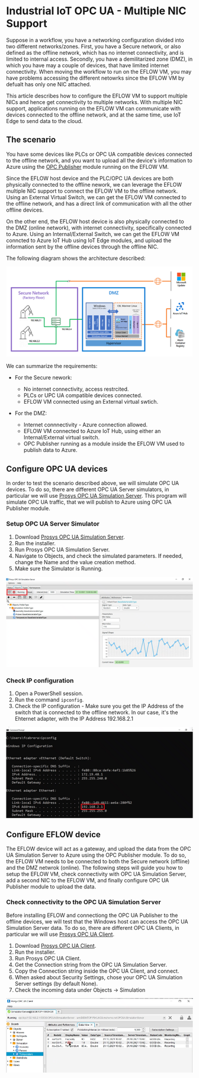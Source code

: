 # Industrial IoT OPC UA - Multiple NIC Support

Suppose in a workflow, you have a networking configuration divided into two different networks/zones. First, you have a Secure network, or also defined as the offline network, which has no internet connectivity, and is limited to internal access. Secondly, you have a demilitarized zone (DMZ), in which you have may a couple of devices, that have limited internet connectivity. When moving the workflow to run on the EFLOW VM, you may have problems accessing the different netowrks since the EFLOW VM by defualt has only one NIC attached. 

This article describes how to configure the EFLOW VM to support multiple NICs and hence get connectivity to multiple networks. With multiple NIC support, applications running on the EFLOW VM can communicate with devices connected to the offline network, and at the same time, use IoT Edge to send data to the cloud.


## The scenario
You have some devices like PLCs or OPC UA compatible devices connected to the offline network, and you want to upload all the device's information to Azure using the [OPC Publisher](https://docs.microsoft.com/en-us/azure/industrial-iot/overview-what-is-opc-publisher) module running on the EFLOW VM.

Since the EFLOW host device and the PLC/OPC UA devices are both physically connected to the offline nework, we can leverage the EFLOW multiple NIC support to connect the EFLOW VM to the offline network. Using an External Virtual Switch, we can get the EFLOW VM connected to the offline network, and has a direct link of communication with all the other offline devices.

On the other end, the EFLOW host device is also physically connected to the DMZ (online network), with internet connectivity, specifically connected to Azure. Using an Internal/External Switch, we can get the EFLOW VM conncted to Azure IoT Hub using IoT Edge modules, and upload the information sent by the offline devices through the offline NIC.

The following diagram shows the architecture described:

![IIoT Multiple NIC Architecture](./../images/iiot-multiplenic.png)

We can summarize the requirements:

- For the Secure nework:
  - No internet connectivity, access restrcited.
  - PLCs or UPC UA compatible devices connected.
  - EFLOW VM connected using an External virtual swtich.

- For the DMZ:
  - Internet connnectivity - Azure connection allowed.
  - EFLOW VM connected to Azure IoT Hub, using either an Internal/External virtual switch.
  - OPC Publisher running as a module inside the EFLOW VM used to publish data to Azure.


## Configure OPC UA devices
In order to test the scenario described above, we will simulate OPC UA devices. To do so, there are different OPC UA Server simulators, in particular we will use [Prosys OPC UA Simulation Server](https://www.prosysopc.com/products/opc-ua-simulation-server/). This program will simulate OPC UA traffic, that we will publish to Azure using OPC UA Publisher module. 

### Setup OPC UA Server Simulator
1. Download [Prosys OPC UA Simulation Server](https://www.prosysopc.com/products/opc-ua-simulation-server/evaluate/).
2. Run the installer.
3. Run Prosys OPC UA Simulation Server.
4. Navigate to Objects, and check the simulated parameters. If needed, change the Name and the value creation method.
5. Make sure the Simulator is Running.

![OPC UA Simlulation Server](./../images/Prosys-OPC-UA-Simulator.png)

### Check IP configuration
1. Open a PowerShell session.
2. Run the command `ipconfig`.
3. Check the IP configuration - Make sure you get the IP Address of the switch that is connected to the offline network. In our case, it's the Ehternet adapter, with the IP Address 192.168.2.1

![OPC UA Device IP](./../images/OPC-UA-IP.png)


## Configure EFLOW device
The EFLOW device will act as a gateway, and upload the data from the OPC UA Simulation Server to Azure using the OPC Publisher module. To do so, the EFLOW VM needs to be connected to both the Secure network (offline) and the DMZ netwrok (online).
The following steps will guide you how to setup the EFLOW VM, check connectivity with OPC UA Simulation Server, add a second NIC to the EFLOW VM, and finally configure OPC UA Publisher module to upload the data.

### Check connectivity to the OPC UA Simulation Server
Before installing EFLOW and connectiong the OPC UA Publisher to the offline devices, we will test that the Windows host can access the OPC UA Simulation Server data. To do so, there are different OPC UA Clients, in particular we will use [Prosys OPC UA Client](https://downloads.prosysopc.com/opc-ua-client-downloads.php). 

1. Download [Prosys OPC UA Client](https://www.prosysopc.com/opcua/apps/JavaClient/dist/3.2.0-328/prosys-opc-ua-client-3.2.0-328.exe).
2. Run the installer.
3. Run Prosys OPC UA Client.
4. Get the Connection string from the OPC UA Simulation Server.
5. Copy the Connection string inside the OPC UA Client, and connect.
6. When asked about Security Settings, chose your OPC UA Simulation Server settings (by default None).
7. Check the incoming data under Objects -> Simulation

![OPC UA Client](./../images/Prosys-OPC-UA-Client.png)

